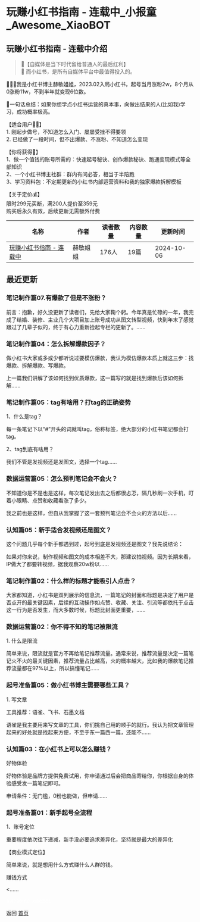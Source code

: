 # 玩赚小红书指南 - 连载中_小报童_Awesome_XiaoBOT

## 玩赚小红书指南 - 连载中介绍
> 🎃【自媒体是当下时代留给普通人的最后红利】    
🍠 而小红书，是所有自媒体平台中最值得投入的。    
    
👩🏻‍🦰我是小红书博主赫敏姐姐，2023.02入局小红书，起号当月涨粉2w，8个月从0涨粉11w，不到半年就变现6位数。    
    
🌟一句话总结：如果你想学点小红书运营的真本事，向做出结果的人(比如我)学习，成功概率极高。    
    
【适合用户✌🏻】    
1\. 刚起步做号，不知道怎么入门、屡屡受挫不得要领    
2\. 已经做了一段时间，但不出爆款、不涨粉、不知道怎么变现    
    
【你将获得🎯】    
1、做一个值钱的账号所需的：快速起号秘诀、创作爆款秘诀、跑通变现模式等全部知识    
2、一个小红书博主社群：群内有问必答，相当于半陪跑    
3、学习资料包：不定期更新的小红书内部运营资料和我的独家爆款拆解模板    
    
【关于定价💰】    
限时299元买断，满200人提价至359元    
购买后永久有效，后续更新无需额外付费  
  


|名称|作者|读者数量|内容数量|更新时间|
|---|---|---|---|---|
|[玩赚小红书指南 - 连载中](https://xiaobot.net/p/jchermy?refer=0b133df9-27dc-423b-8101-639049001c13)|赫敏姐姐|176人|19篇|2024-10-06|

## 最近更新
### 笔记制作篇07.有爆款了但是不涨粉？

前言：抱歉，好久没更新了读者们，先给大家鞠个躬。今年真是忙碌的一年，我完成了结婚、装修、主业几个大项目加上账号成功从图文转型视频，快到年末了感觉跟过了几辈子似的，终于有心力重新捡起专栏的更新了。......

### 笔记制作篇04：怎么拆解爆款因子？

做小红书大家或多或少都听说过要模仿爆款，我认为模仿爆款本质上就这三步：找爆款、拆解爆款、写爆款。

上一篇我们讲解了该如何找到优质爆款，这一篇写的就是找到爆款后该如何拆解......

### 笔记制作篇05：tag有啥用？打tag的正确姿势

1、什么是tag？

每一条笔记下以“#”开头的词就叫tag，俗称标签，绝大部分的小红书笔记都会打tag。

2、tag到底有啥用？

我们不管是发视频还是发图文，选择一个tag......

### 数据运营篇05：怎么预判笔记会不会火？

不知道你是不是也是这样，每次笔记发出去之后都很忐忑，隔几秒刷一次手机，盯着小眼睛、点赞和收藏看涨了多少。

我之前也是这样，但自从我掌握了这一套预判笔记会不会火的方法以后......

### 认知篇05：新手适合发视频还是图文？

这个问题几乎每个新手都遇到过，起号到底是发视频还是图文？我先说结论：

如果对你来说，制作视频和图文的成本相差不大，那建议拍视频。因为长期来看，IP做大了都要转视频，据我观察20w粉以......

### 笔记制作篇02：什么样的标题才能吸引人点击？

大家都知道，小红书是双列展示的信息流，一篇笔记的封面和标题是决定了用户是否点开的最关键因素，后续的互动操作如点赞、收藏、关注、引流等都依托于点击这一行为是否发生，而大多数时候，标题比封面更重要，......

### 数据运营篇02：你不得不知的笔记被限流

1\. 什么是限流

简单来说，限流就是官方不再给笔记推荐流量。通常来说，推荐流量是决定一篇笔记火不火的最关键因素，推荐流量占比越高，火的概率越大，比如我的爆款笔记推荐流量都在97%以上，所以搞懂笔记......

### 起号准备篇05：做小红书博主需要哪些工具？

1\. 写文章

工具推荐：语雀、飞书、石墨文档

语雀是我主要用来写文章的工具，你们挑自己用的顺手的就行。我认为把文章管理起来的好处就是找起来方便，不至于东一篇西一篇，还能不......

### 认知篇03：在小红书上可以怎么赚钱？

好物体验

好物体验是品牌方提供免费试用，你申请通过后会把商品寄给你，你根据自身的体验感受发一篇笔记即可。

申请条件：无门槛，0粉也能做，但申请......

### 起号准备篇01：新手起号全流程

1、账号定位

重要程度依次往下递减，新手没必要追求差异化，坚持就是最大的差异化

【商业模式定位】

简单来说，就是想用什么方式赚什么人群的钱。

赚钱方式

<......


<a href="https://github.com/Reno9527/awesome-xiaobot" style="color: white; text-decoration: none;">awesome-xiaobot</a>

返回 [首页](../README.md)
